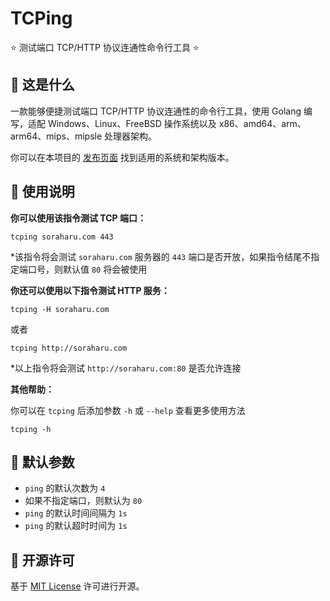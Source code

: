 # TCPing

⭐ 测试端口 TCP/HTTP 协议连通性命令行工具 ⭐

## 🤔 这是什么

一款能够便捷测试端口 TCP/HTTP 协议连通性的命令行工具，使用 Golang 编写，适配 Windows、Linux、FreeBSD 操作系统以及 x86、amd64、arm、arm64、mips、mipsle 处理器架构。

你可以在本项目的 [发布页面](https://gitlab.soraharu.com/XiaoXi/TCPing/-/releases) 找到适用的系统和架构版本。

## 🍭 使用说明

**你可以使用该指令测试 TCP 端口：**

```shell
tcping soraharu.com 443
```

*该指令将会测试 `soraharu.com` 服务器的 `443` 端口是否开放，如果指令结尾不指定端口号，则默认值 `80` 将会被使用

**你还可以使用以下指令测试 HTTP 服务：**

```shell
tcping -H soraharu.com
```

或者

```shell
tcping http://soraharu.com
```

*以上指令将会测试 `http://soraharu.com:80` 是否允许连接

**其他帮助：**

你可以在 `tcping` 后添加参数 `-h` 或 `--help` 查看更多使用方法

```shell
tcping -h
```

## 🏃 默认参数

- `ping` 的默认次数为 `4`
- 如果不指定端口，则默认为 `80`
- `ping` 的默认时间间隔为 `1s`
- `ping` 的默认超时时间为 `1s`

## 📜 开源许可

基于 [MIT License](https://choosealicense.com/licenses/mit/) 许可进行开源。
